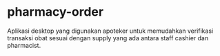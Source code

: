 # pharmacy-order
Aplikasi desktop yang digunakan apoteker untuk memudahkan verifikasi transaksi obat sesuai dengan supply yang ada antara staff cashier dan pharmacist.
